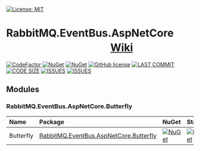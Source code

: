 [![License: MIT](https://www.rabbitmq.com/img/RabbitMQ-logo.svg)](https://www.rabbitmq.com/)

# RabbitMQ.EventBus.AspNetCore 　　　　　　　　　　[Wiki](https://github.com/ojdev/RabbitMQ.EventBus.AspNetCore/wiki)
[![CodeFactor](https://www.codefactor.io/repository/github/ojdev/rabbitmq.eventbus.aspnetcore/badge)](https://www.codefactor.io/repository/github/ojdev/rabbitmq.eventbus.aspnetcore)
[![NuGet](https://img.shields.io/nuget/v/RabbitMQ.EventBus.AspNetCore.svg?style=popout)](https://www.nuget.org/packages/RabbitMQ.EventBus.AspNetCore)
[![NuGet](https://img.shields.io/nuget/dt/RabbitMQ.EventBus.AspNetCore.svg?style=popout)](https://www.nuget.org/packages/RabbitMQ.EventBus.AspNetCore)
[![GitHub license](https://img.shields.io/github/license/ojdev/RabbitMQ.EventBus.AspNetCore.svg)](https://github.com/ojdev/RabbitMQ.EventBus.AspNetCore/blob/master/LICENSE)
[![LAST COMMIT](https://img.shields.io/github/last-commit/ojdev/RabbitMQ.EventBus.AspNetCore.svg)]()
[![CODE SIZE](https://img.shields.io/github/languages/code-size/ojdev/RabbitMQ.EventBus.AspNetCore.svg)]()
[![ISSUES](https://img.shields.io/github/issues-raw/ojdev/RabbitMQ.EventBus.AspNetCore.svg)]()
[![ISSUES](https://img.shields.io/github/issues-closed/ojdev/RabbitMQ.EventBus.AspNetCore.svg)]()


## Modules
### RabbitMQ.EventBus.AspNetCore.Butterfly

|Name|Package|NuGet|Status|Document|
|:------|:------|:-----|:-----|:-----|
|Butterfly|[RabbitMQ.EventBus.AspNetCore.Butterfly](https://github.com/ojdev/RabbitMQ.EventBus.AspNetCore.Butterfly)|[![NuGet](https://img.shields.io/nuget/v/RabbitMQ.EventBus.AspNetCore.Butterfly.svg?style=popout)](https://www.nuget.org/packages/RabbitMQ.EventBus.AspNetCore.Butterfly)|[![NuGet](https://img.shields.io/nuget/dt/RabbitMQ.EventBus.AspNetCore.Butterfly.svg?style=popout)](https://www.nuget.org/packages/RabbitMQ.EventBus.AspNetCore.Butterfly)|[使用说明](https://github.com/ojdev/RabbitMQ.EventBus.AspNetCore/wiki/RabbitMQ.EventBus.AspNetCore.Butterfly)|
